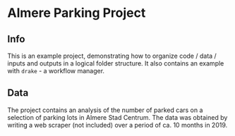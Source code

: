 # Almere Parking Project

## Info

This is an example project, demonstrating how to organize code / data / inputs and outputs in a logical folder structure. It also contains an example with `drake` - a workflow manager.

## Data

The project contains an analysis of the number of parked cars on a selection of parking lots in Almere Stad Centrum. The data was obtained by writing a web scraper (not included) over a period of ca. 10 months in 2019.

